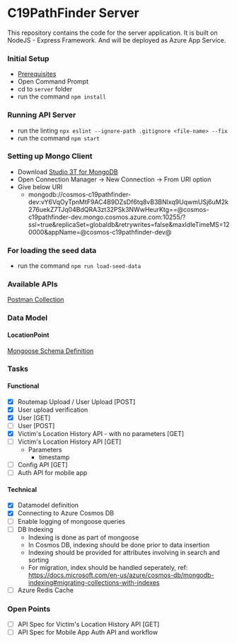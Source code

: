 # C19PathFinder Server

This repository contains the code for the server application. It is built on NodeJS - Express Framework. And will be deployed as Azure App Service.

### Initial Setup
- [Prerequisites](https://docs.microsoft.com/en-gb/azure/app-service/containers/quickstart-nodejs#prerequisites)
- Open Command Prompt
- cd to `server` folder
- run the command `npm install`

### Running API Server
- run the linting `npx eslint --ignore-path .gitignore <file-name> --fix`
- run the command `npm start`

### Setting up Mongo Client
- Download [Studio 3T for MongoDB](https://studio3t.com/download/)
- Open Connection Manager -> New Connection -> From URI option
- Give below URI
  - mongodb://cosmos-c19pathfinder-dev:vY6VqOyTpnMtF9AC4B9DZsDf6tq8vB3BNlxq9UqwmUSj6uM2k276uekZ7TJq04BdQRA3zt32PSk3NWwHeurKtg==@cosmos-c19pathfinder-dev.mongo.cosmos.azure.com:10255/?ssl=true&replicaSet=globaldb&retrywrites=false&maxIdleTimeMS=120000&appName=@cosmos-c19pathfinder-dev@

### For loading the seed data
- run the command `npm run load-seed-data`

### Available APIs
[Postman Collection](https://www.getpostman.com/collections/408465756d4682e64e12)

### Data Model

#### LocationPoint
[Mongoose Schema Definition](https://github.com/shinexavier/C19PathFinder/tree/master/server/src/models)

### Tasks
#### Functional 
- [x] Routemap Upload / User Upload  [POST]
- [x] User upload verification
- [x] User [GET]
- [ ] User [POST]
- [x] Victim's Location History API - with no parameters [GET]
- [ ] Victim's Location History API [GET]
    - Parameters
      - timestamp
- [ ] Config API [GET]
- [ ] Auth API for mobile app

#### Technical
- [x] Datamodel definition
- [x] Connecting to Azure Cosmos DB
- [ ] Enable logging of mongoose queries
- [ ] DB Indexing
  - Indexing is done as part of mongoose
  - In Cosmos DB, indexing should be done prior to data insertion
  - Indexing should be provided for attributes involving in search and sorting
  - For migration, index should be handled seperately, ref: https://docs.microsoft.com/en-us/azure/cosmos-db/mongodb-indexing#migrating-collections-with-indexes
- [ ] Azure Redis Cache

### Open Points
- [ ] API Spec for Victim's Location History API [GET]
- [ ] API Spec for Mobile App Auth API and workflow
